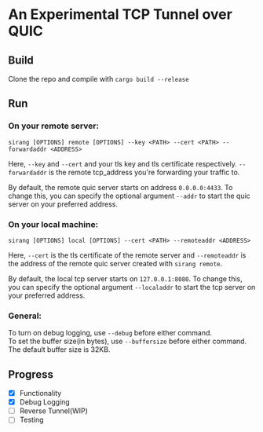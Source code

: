 # An Experimental TCP Tunnel over QUIC

## Build
Clone the repo and compile with ```cargo build --release```

## Run

### On your remote server:
```
sirang [OPTIONS] remote [OPTIONS] --key <PATH> --cert <PATH> --forwardaddr <ADDRESS>
```
Here, ```--key``` and ```--cert``` and your tls key and tls certificate respectively.
```--forwardaddr``` is the remote tcp_address you're forwarding your traffic to.

By default, the remote quic server starts on address `0.0.0.0:4433`.
To change this, you can specify the optional argument ```--addr``` to start the quic server on your preferred address.

### On your local machine:
```
sirang [OPTIONS] local [OPTIONS] --cert <PATH> --remoteaddr <ADDRESS>
```
Here, ```--cert``` is the tls certificate of the remote server and ```--remoteaddr``` is the address of the remote quic server created with ```sirang remote```.

By default, the local tcp server starts on `127.0.0.1:8080`.
To change this, you can specify the optional argument ```--localaddr``` to start the tcp server on your preferred address.

### General:

To turn on debug logging, use ```--debug``` before either command. <br/>
To set the buffer size(in bytes), use ```--buffersize``` before either command. The default buffer size is 32KB.


## Progress

- [x] Functionality
- [x] Debug Logging
- [ ] Reverse Tunnel(WIP)
- [ ] Testing

